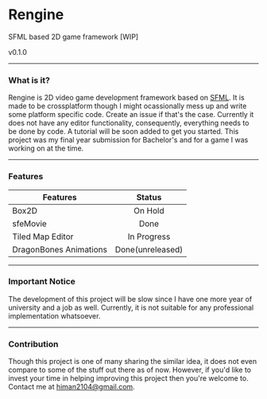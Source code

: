 # Rengine
SFML based 2D game framework [WIP]

v0.1.0
***
### What is it?
Rengine is 2D video game development framework based on [SFML](https://sfml-dev.org). It is made to be crossplatform though I might ocassionally mess up and write some platform specific code. Create an issue if that's the case. Currently it does not have any editor functionality, consequently, everything needs to be done by code. A tutorial will be soon added to get you started. This project was my final year submission for Bachelor's and for a game I was working on at the time. 
***
### Features
| Features               | Status          | 
| -----------------------|:---------------:| 
| Box2D                  | On Hold	   | 
| sfeMovie               | Done            |  
| Tiled Map Editor       | In Progress     |
| DragonBones Animations | Done(unreleased)|
***
### Important Notice
The development of this project will be slow since I have one more year of university and a job as well. Currently, it is not suitable for any professional implementation whatsoever. 
***
### Contribution
Though this project is one of many sharing the similar idea, it does not even compare to some of the stuff out there as of now. However, if you'd like to invest your time in helping improving this project then you're welcome to. Contact me at himan2104@gmail.com.
